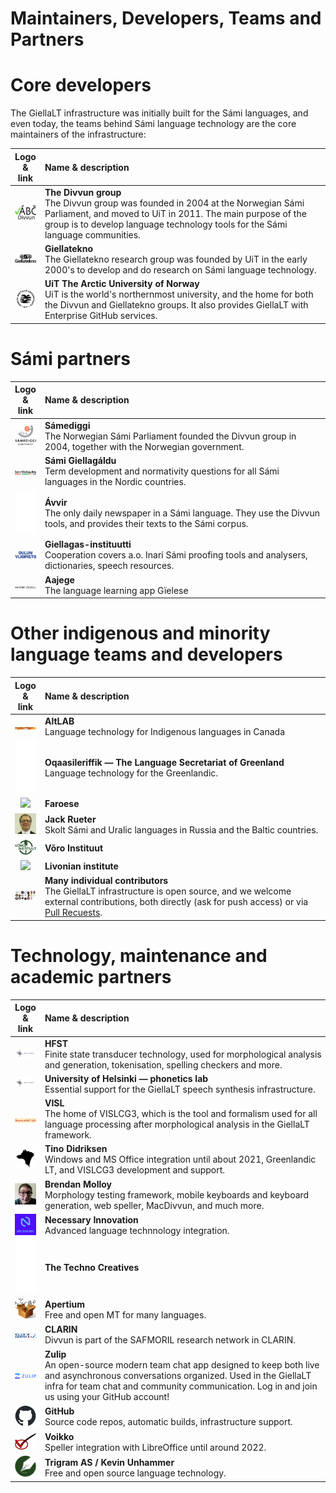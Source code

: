 # Maintainers, Developers, Teams and Partners

# Core developers

The GiellaLT infrastructure was initially built for the Sámi languages, and even today, the teams behind Sámi language technology are the core maintainers of the infrastructure:

| Logo & link | Name & description                                                                                   |
|:-----------:|:------------------ |
| [![Divvn logo](images/logos/divvun-logo-m-tekst-utan-uit.png)](https://divvun.no/en) | **The Divvun group** <br/> The Divvun group was founded in 2004 at the Norwegian Sámi Parliament, and moved to UiT in 2011. The main purpose of the group is to develop language technology tools for the Sámi language communities.
| [![Giellatekno](images/logos/GT-logo.png)](https://giellatekno.uit.no/index.eng.html) | **Giellatekno** <br/> The Giellatekno research group was founded by UiT in the early 2000's to develop and do research on Sámi language technology.
| [![UiT logo](images/logos/UiT_Segl_Sam_Svart_960px.png)](https://en.uit.no) | **UiT The Arctic University of Norway** <br/> UiT is the world's northernmost university, and the home for both the Divvun and Giellatekno groups. It also provides GiellaLT with Enterprise GitHub services.

# Sámi partners

| Logo & link | Name & description                                                                                   |
|:-----------:|:------------------ |
| [![SD logo](images/logos/SD-logo.png)](http://samediggi.no/) | **Sámediggi** <br/> The Norwegian Sámi Parliament founded the Divvun group in 2004, together with the Norwegian government.
| [![GG logo](images/logos/Giellagaldu.svg)](http://www.giella.org) | **Sámi Giellagáldu** <br/> Term development and normativity questions for all Sámi languages in the Nordic countries.
| <a href="http://avvir.no"><img style="background-color: #cf2e2e; height: 5em;" src="images/logos/Avvir_hvit.png" /></a> | **Ávvir** <br/> The only daily newspaper in a Sámi language. They use the Divvun tools, and provides their texts to the Sámi corpus.
| [![Oulu logo](images/logos/Oulun_yliopisto_logo_text_fi.png)](http://www.oulu.fi/giellagasinstituutti/) | **Giellagas-instituutti** <br/> Cooperation covers a.o. Inari Sámi proofing tools and analysers, dictionaries, speech resources.
| [![Aajege logo](images/logos/Aajege_logo_svart_no.png)](http://aajege.no) | **Aajege** <br/> The language learning app Gïelese

# Other indigenous and minority language teams and developers

| Logo & link | Name & description                                                                                   |
|:-----------:|:------------------ |
| [![](images/logos/AltLab.png)](http://altlab.artsrn.ualberta.ca) | **AltLAB** <br/> Language technology for Indigenous languages in Canada
| <a href="https://oqaasileriffik.gl/en/langtech/"><img style="background-color: #3A5163; height: 6em;" src="images/logos/knot2.png"/></a> | **Oqaasileriffik — The Language Secretariat of Greenland** <br/> Language technology for the Greenlandic.
| [![](images/logos/)]() | **Faroese** <br/> 
| [![](images/logos/s200_jack.rueter.jpg)](https://researchportal.helsinki.fi/en/persons/jack-rueter) | **Jack Rueter** <br/> Skolt Sámi and Uralic languages in Russia and the Baltic countries.
| [![](images/logos/VInst-logo-150702.png)](https://wi.ee/en/) | **Võro Instituut** <br/> 
| [![](images/logos/)]() | **Livonian institute** <br/> 
| [![](images/logos/Contributors.jpg)](https://github.com/orgs/giellalt/people) | **Many individual contributors** <br/> The GiellaLT infrastructure is open source, and we welcome external contributions, both directly (ask for push access) or via [Pull Recuests](https://docs.github.com/en/pull-requests/collaborating-with-pull-requests/proposing-changes-to-your-work-with-pull-requests/creating-a-pull-request).

# Technology, maintenance and academic partners

| Logo & link | Name & description                                                                                   |
|:-----------:|:------------------ |
| [![](images/logos/HU-logo.gif)](https://hfst.github.io) | **HFST** <br/> Finite state transducer technology, used for morphological analysis and generation, tokenisation, spelling checkers and more.
| [![](images/logos/HU-logo.gif)](https://www.helsinki.fi/en/faculty-arts/research/disciplines/digital-humanities/phonetics) | **University of Helsinki — phonetics lab** <br/> Essential support for the GiellaLT speech synthesis infrastructure.
| [![](images/logos/GrammarSoftApS.jpg)](https://edu.visl.dk) | **VISL** <br/> The home of VISLCG3, which is the tool and formalism used for all language processing after morphological analysis in the GiellaLT framework.
| [![](images/logos/TinoDidriksen.jpg)](https://tinodidriksen.com/curriculum-vitae/) | **Tino Didriksen** <br/> Windows and MS Office integration until about 2021, Greenlandic LT, and VISLCG3 development and support.
| [![](images/logos/BrendanMolloy.jpg)](https://github.com/bbqsrc) | **Brendan Molloy** <br/> Morphology testing framework, mobile keyboards and keyboard generation, web speller, MacDivvun, and much more.
| [![](images/logos/Necessary.png)](https://github.com/necessary-nu) | **Necessary Innovation** <br/> Advanced language technnology integration.
| <a href="https://www.technocreatives.com"><img style="background-color: #000; height: 6em;" src="images/logos/TC_logo_white.png"/></a> | **The Techno Creatives** <br/> 
| [![](images/logos/Apertium.png)](http://wiki.apertium.org/wiki/Main_Page) | **Apertium** <br/> Free and open MT for many languages.
| [![](images/logos/Clarin_typeB_Frame_middle.png)](https://www.clarin.eu/) | **CLARIN** <br/> Divvun is part of the SAFMORIL  research network in CLARIN.
| [![](images/logos/Zulip-org-logo.svg.png)](https://zulip.com) | **Zulip** <br/> An open-source modern team chat app designed to keep both live and asynchronous conversations organized. Used in the GiellaLT infra for team chat and community communication. Log in and join us using your GitHub account!
| [![](images/logos/github-mark.png)](https://github.com) | **GitHub** <br/> Source code repos, automatic builds, infrastructure support.
| [![](images/logos/voikko-icon.png)](http://www.puimula.org/htp/) | **Voikko** <br/> Speller integration with LibreOffice until around 2022.
| [![](images/logos/TriGram.png)](https://unhammer.org/k/) | **Trigram AS / Kevin Unhammer** <br/> Free and open source language technology.
